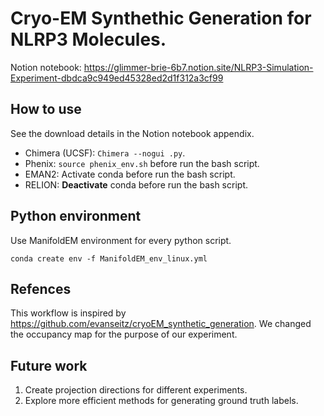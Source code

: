 # Cryo-EM Synthethic Generation for NLRP3 Molecules.
Notion notebook: https://glimmer-brie-6b7.notion.site/NLRP3-Simulation-Experiment-dbdca9c949ed45328ed2d1f312a3cf99

## How to use
See the download details in the Notion notebook appendix.
- Chimera (UCSF): `Chimera --nogui .py`.
- Phenix: `source phenix_env.sh` before run the bash script.
- EMAN2: Activate conda before run the bash script.
- RELION: **Deactivate** conda before run the bash script.

## Python environment
Use ManifoldEM environment for every python script. 

`conda create env -f ManifoldEM_env_linux.yml`

## Refences
This workflow is inspired by https://github.com/evanseitz/cryoEM_synthetic_generation. We changed the occupancy map for the purpose of our experiment.

## Future work
1. Create projection directions for different experiments.
2. Explore more efficient methods for generating ground truth labels.
